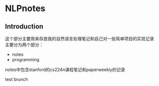 # NLPnotes
## Introduction
这个部分主要用来存放我的自然语言处理笔记和自己对一些简单项目的实现记录
主要分为两个部分：

- notes
- programming

notes中包含stanford的cs224n课程笔记和paperweekly的记录

test brunch